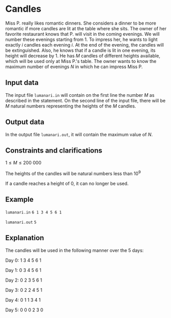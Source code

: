 # Candles

Miss P. really likes romantic dinners. She considers a dinner to be more romantic if more candles are lit at the table where she sits. The owner of her favorite restaurant knows that P. will visit in the coming evenings. We will number these evenings starting from $1$. To impress her, he wants to light exactly $i$ candles each evening $i$. At the end of the evening, the candles will be extinguished. Also, he knows that if a candle is lit in one evening, its height will decrease by $1$. He has $M$ candles of different heights available, which will be used only at Miss P.'s table. The owner wants to know the maximum number of evenings $N$ in which he can impress Miss P.

## Input data

The input file `lumanari.in` will contain on the first line the number $M$ as described in the statement. On the second line of the input file, there will be $M$ natural numbers representing the heights of the $M$ candles.

## Output data

In the output file `lumanari.out`, it will contain the maximum value of $N$.

## Constraints and clarifications

$1 \leq M \leq 200\ 000$

The heights of the candles will be natural numbers less than $10^9$

If a candle reaches a height of $0$, it can no longer be used.

## Example

`lumanari.in`
`
6
1 3 4 5 6 1
`

`lumanari.out`
`
5
`

## Explanation

The candles will be used in the following manner over the $5$ days:

Day $0$: $1\  3\  4\  5\  6\  1$

Day $1$: $0\  3\  4\  5\  6\  1$

Day $2$: $0\  2\  3\  5\  6\  1$

Day $3$: $0\  2\  2\  4\  5\  1$

Day $4$: $0\  1\  1\  3\  4\  1$

Day $5$: $0\  0\  0\  2\  3\  0$